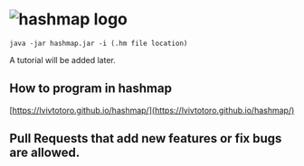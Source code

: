 # ![hashmap logo](http://i.imgur.com/OfMyUB8.png)

    java -jar hashmap.jar -i (.hm file location)

A tutorial will be added later.

## How to program in hashmap

[https://lvivtotoro.github.io/hashmap/](https://lvivtotoro.github.io/hashmap/)

## Pull Requests that add new features or fix bugs are allowed.
